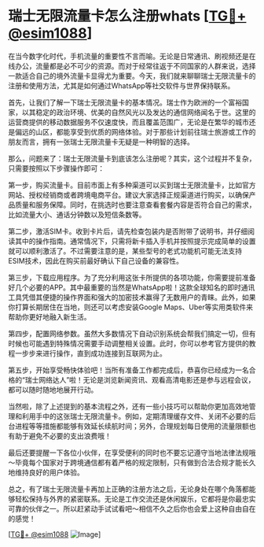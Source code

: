 # 瑞士无限流量卡怎么注册whats [[TG💪+ @esim1088](https://t.me/s/esim1088)]

在当今数字化时代，手机流量的重要性不言而喻。无论是日常通讯、刷视频还是在线办公，流量都是必不可少的资源。而对于经常往返于不同国家的人群来说，选择一款适合自己的境外流量卡显得尤为重要。今天，我们就来聊聊瑞士无限流量卡的注册和使用方法，尤其是如何通过WhatsApp等社交软件与世界保持联系。

首先，让我们了解一下瑞士无限流量卡的基本情况。瑞士作为欧洲的一个富裕国家，以其稳定的政治环境、优美的自然风光以及发达的通信网络闻名于世。这里的运营商提供的移动数据服务不仅速度快，而且覆盖范围广，无论是在繁华的城市还是偏远的山区，都能享受到优质的网络体验。对于那些计划前往瑞士旅游或工作的朋友而言，拥有一张瑞士无限流量卡无疑是一种明智的选择。

那么，问题来了：瑞士无限流量卡到底该怎么注册呢？其实，这个过程并不复杂，只需要按照以下步骤操作即可：

第一步，购买流量卡。目前市面上有多种渠道可以买到瑞士无限流量卡，比如官方网站、授权经销商或者跨境电商平台。建议大家选择正规渠道进行购买，以确保产品质量和服务保障。同时，在挑选时也要注意查看套餐内容是否符合自己的需求，比如流量大小、通话分钟数以及短信条数等。

第二步，激活SIM卡。收到卡片后，请先检查包装内是否附带了说明书，并仔细阅读其中的操作指南。通常情况下，只需将新卡插入手机并按照提示完成简单的设置就可以顺利激活了。不过需要注意的是，某些型号的老式功能机可能无法支持ESIM技术，因此在购买前最好确认下自己设备的兼容性。

第三步，下载应用程序。为了充分利用这张卡所提供的各项功能，你需要提前准备好几个必要的APP。其中最重要的当然是WhatsApp啦！这款全球知名的即时通讯工具凭借其便捷的操作界面和强大的加密技术赢得了无数用户的青睐。此外，如果你打算长期居住在当地，则还可以考虑安装Google Maps、Uber等实用类软件来帮助你更好地融入新生活。

第四步，配置网络参数。虽然大多数情况下自动识别系统会帮我们搞定一切，但有时候也可能遇到特殊情况需要手动调整相关设置。此时，你可以参考官方提供的教程一步步来进行操作，直到成功连接到互联网为止。

第五步，开始享受畅快体验吧！当所有准备工作都完成后，恭喜你已经成为一名合格的“瑞士网络达人”啦！无论是浏览新闻资讯、观看高清电影还是参与远程会议，都可以随时随地地展开行动。

当然啦，除了上述提到的基本流程之外，还有一些小技巧可以帮助你更加高效地管理和利用手中的这张瑞士无限流量卡。例如，定期清理缓存文件、关闭不必要的后台进程等等措施都能够有效延长续航时间；另外，合理规划每日使用的流量限额也有助于避免不必要的支出浪费哦！

最后还要提醒一下各位小伙伴，在享受便利的同时也不要忘记遵守当地法律法规哦～毕竟每个国家对于跨境通信都有着严格的规定限制，只有做到合法合规才能长久地维持良好的用户体验。

总之，有了瑞士无限流量卡再加上正确的注册方法之后，无论身处在哪个角落都能够轻松保持与外界的紧密联系。无论是工作交流还是休闲娱乐，它都将是你最忠实可靠的伙伴之一。所以赶紧动手试试看吧～相信不久之后你也会爱上这种自由自在的感觉！

[[TG💪+ @esim1088](https://t.me/s/esim1088) ![Image](https://i.postimg.cc/4NQfJmqS/Snipaste-2025-05-13-00-14-12.png)]